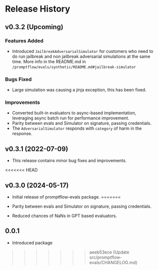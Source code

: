 # Release History

## v0.3.2 (Upcoming)

### Features Added
- Introduced `JailbreakAdversarialSimulator` for customers who need to do run jailbreak and non jailbreak adversarial simulations at the same time. More info in the README.md in `/promptflow/evals/synthetic/README.md#jailbreak-simulator`

### Bugs Fixed
- Large simulation was causing a jinja exception, this has been fixed.

### Improvements
- Converted built-in evaluators to async-based implementation, leveraging async batch run for performance improvement.
- Parity between evals and Simulator on signature, passing credentials.
- The `AdversarialSimulator` responds with `category` of harm in the response.

## v0.3.1 (2022-07-09)
- This release contains minor bug fixes and improvements.

<<<<<<< HEAD
## v0.3.0 (2024-05-17)
- Initial release of promptflow-evals package.
=======
- Parity between evals and Simulator on signature, passing credentials.

- Reduced chances of NaNs in GPT based evaluators.

## 0.0.1
- Introduced package
>>>>>>> aeeb53ece (Update src/promptflow-evals/CHANGELOG.md)
